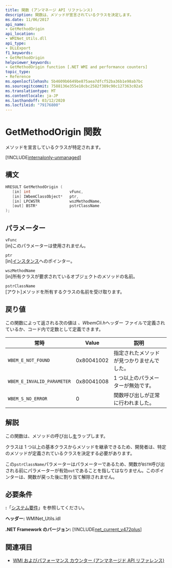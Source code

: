 ```yaml
---
title: 関数 (アンマネージ API リファレンス)
description: 関数は、メソッドが宣言されているクラスを決定します。
ms.date: 11/06/2017
api_name:
- GetMethodOrigin
api_location:
- WMINet_Utils.dll
api_type:
- DLLExport
f1_keywords:
- GetMethodOrigin
helpviewer_keywords:
- GetMethodOrigin function [.NET WMI and performance counters]
topic_type:
- Reference
ms.openlocfilehash: 5b4609b6649be875aea7dfcf52ba36b1e98ab7bc
ms.sourcegitcommit: 7588136e355e10cbc2582f389c90c127363c02a5
ms.translationtype: MT
ms.contentlocale: ja-JP
ms.lasthandoff: 03/12/2020
ms.locfileid: "79176800"
---
```

# <a name="getmethodorigin-function"></a>GetMethodOrigin 関数
メソッドを宣言しているクラスが特定されます。

[!INCLUDE[internalonly-unmanaged](../../../../includes/internalonly-unmanaged.md)]

## <a name="syntax"></a>構文  
  
```cpp  
HRESULT GetMethodOrigin (
   [in] int                 vFunc,
   [in] IWbemClassObject*   ptr,
   [in] LPCWSTR             wszMethodName,
   [out] BSTR*              pstrClassName
);
```  

## <a name="parameters"></a>パラメーター

`vFunc`  
[in]このパラメーターは使用されません。

`ptr`  
[in][インスタンス](/windows/desktop/api/wbemcli/nn-wbemcli-iwbemclassobject)へのポインター。

`wszMethodName`  
[in]所有クラスが要求されているオブジェクトのメソッドの名前。

`pstrClassName`  
[アウト]メソッドを所有するクラスの名前を受け取ります。

## <a name="return-value"></a>戻り値

この関数によって返される次の値は *、WbemCli.h*ヘッダー ファイルで定義されているか、コード内で定数として定義できます。

|常時  |Value  |説明  |
|---------|---------|---------|
|`WBEM_E_NOT_FOUND` | 0x80041002 | 指定されたメソッドが見つかりませんでした。 |
|`WBEM_E_INVALID_PARAMETER` | 0x80041008 | 1 つ以上のパラメーターが無効です。 |
|`WBEM_S_NO_ERROR` | 0 | 関数呼び出しが正常に行われました。  |
  
## <a name="remarks"></a>解説

この関数は、メソッドの呼び出し[を](/windows/desktop/api/wbemcli/nf-wbemcli-iwbemclassobject-getmethod)ラップします。

クラスは 1 つ以上の基本クラスからメソッドを継承できるため、開発者は、特定のメソッドが定義されているクラスを決定する必要があります。

この`pstrClassName`パラメーターはパラメーターであるため、関数が`BSTR`呼び出される前にパラメーターが有効`out`であることを指してはなりません。このポインターは、関数が戻った後に割り当て解除されません。

## <a name="requirements"></a>必要条件  
**:**「[システム要件](../../get-started/system-requirements.md)」を参照してください。  
  
 **ヘッダー:** WMINet_Utils.idl  
  
 **.NET Framework のバージョン:** [!INCLUDE[net_current_v472plus](../../../../includes/net-current-v472plus.md)]  
  
## <a name="see-also"></a>関連項目

- [WMI およびパフォーマンス カウンター (アンマネージド API リファレンス)](index.md)
